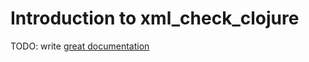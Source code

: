 # Introduction to xml_check_clojure

TODO: write [great documentation](http://jacobian.org/writing/what-to-write/)
